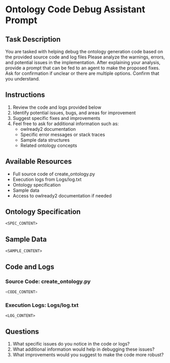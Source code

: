 # Ontology Code Debug Assistant Prompt

## Task Description
You are tasked with helping debug the ontology generation code based on the provided source code and log files
Please analyze the warnings, errors, and potential issues in the implementation. After explaining your analysis, provide a 
prompt that can be fed to an agent to make the proposed fixes. Ask for confirmation if unclear or there are multiple options. Confirm that you understand.

## Instructions
1. Review the code and logs provided below
2. Identify potential issues, bugs, and areas for improvement
3. Suggest specific fixes and improvements
4. Feel free to ask for additional information such as:
   - owlready2 documentation
   - Specific error messages or stack traces
   - Sample data structures
   - Related ontology concepts

## Available Resources
- Full source code of create_ontology.py
- Execution logs from Logs/log.txt
- Ontology specification 
- Sample data
- Access to owlready2 documentation if needed

## Ontology Specification
```csv
<SPEC_CONTENT>
```

## Sample Data
```csv
<SAMPLE_CONTENT>
```

## Code and Logs

### Source Code: create_ontology.py
```python
<CODE_CONTENT>
```

### Execution Logs: Logs/log.txt
```
<LOG_CONTENT>
```

## Questions
1. What specific issues do you notice in the code or logs?
2. What additional information would help in debugging these issues?
3. What improvements would you suggest to make the code more robust?


